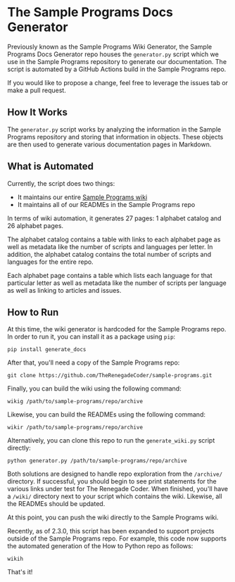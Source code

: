 # The Sample Programs Docs Generator

Previously known as the Sample Programs Wiki Generator, the Sample Programs Docs 
Generator repo houses the `generator.py` script which we use in the Sample Programs 
repository to generate our documentation. The script is automated by a GitHub Actions 
build in the Sample Programs repo.

If you would like to propose a change, feel free to leverage the issues tab or make 
a pull request.

## How It Works

The `generator.py` script works by analyzing the information in the Sample Programs 
repository and storing that information in objects. These objects are then used to 
generate various documentation pages in Markdown. 

## What is Automated

Currently, the script does two things:

- It maintains our entire [Sample Programs wiki](https://github.com/TheRenegadeCoder/sample-programs/wiki)
- It maintains all of our READMEs in the Sample Programs repo

In terms of wiki automation, it generates 27 pages: 1 alphabet catalog and 26 alphabet pages.

The alphabet catalog contains a table with links to each alphabet page as well as 
metadata like the number of scripts and languages per letter. In addition, the 
alphabet catalog contains the total number of scripts and languages for the entire repo.

Each alphabet page contains a table which lists each language for that particular letter 
as well as metadata like the number of scripts per language as well as linking to articles 
and issues.

## How to Run

At this time, the wiki generator is hardcoded for the Sample Programs repo. In order to 
run it, you can install it as a package using `pip`:

`pip install generate_docs`

After that, you'll need a copy of the Sample Programs repo:

`git clone https://github.com/TheRenegadeCoder/sample-programs.git`

Finally, you can build the wiki using the following command:

`wikig /path/to/sample-programs/repo/archive`

Likewise, you can build the READMEs using the following command:

`wikir /path/to/sample-programs/repo/archive`

Alternatively, you can clone this repo to run the `generate_wiki.py` script directly:

`python generator.py /path/to/sample-programs/repo/archive`

Both solutions are designed to handle repo exploration from the `/archive/` directory. 
If successful, you should begin to see print statements for the various links under test 
for The Renegade Coder. When finished, you'll have a `/wiki/` directory next to your script
which contains the wiki. Likewise, all the READMEs should be updated.

At this point, you can push the wiki directly to the Sample Programs wiki.

Recently, as of 2.3.0, this script has been expanded to support projects outside
of the Sample Programs repo. For example, this code now supports the automated
generation of the How to Python repo as follows:

`wikih`

That's it!

